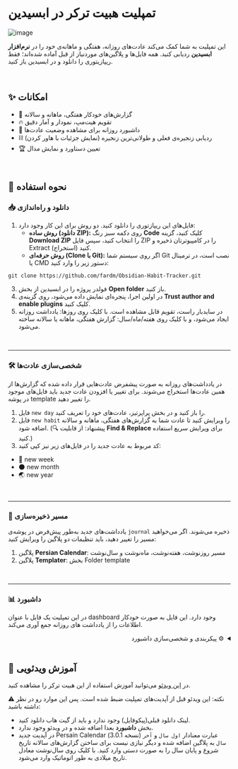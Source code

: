 # تمپلیت هبیت ترکر در ابسیدین

![image](https://ifard.ir/img/1755378027311.webp)

این تمپلیت به شما کمک می‌کند عادت‌های روزانه، هفتگی و ماهانه‌ی خود را در **نرم‌افزار ابسیدین** ردیابی کنید. 
همه فایل‌ها و پلاگین‌های موردنیاز از قبل آماده شده‌اند؛ فقط ریپازیتوری را دانلود و در ابسیدین باز کنید.

<br>

## ✨ امکانات
- 📅 گزارش‌های خودکار هفتگی، ماهانه و سالانه
- 🔥 تقویم هیت‌مپ، نمودار و آمار دقیق
- 📌 داشبورد روزانه برای مشاهده وضعیت عادت‌ها
- ⛓️ ردیابی زنجیره‌ی فعلی و طولانی‌ترین زنجیره (نمایش جزئیات با هاور کردن)
- 🏆 تعیین دستاورد و نمایش مدال

<br>

## 🚀 نحوه استفاده

### 📥 دانلود و راه‌اندازی
1. فایل‌های این ریپازتوری را دانلود کنید. دو روش برای این کار وجود دارد:
    - **روش ساده (دانلود ZIP):** روی دکمه سبز رنگ **Code** کلیک کنید، گزینه **Download ZIP** را انتخاب کنید، سپس فایل ZIP را در کامپیوترتان ذخیره و Extract (استخراج) کنید.
    - **روش حرفه‌ای (Clone با Git):** اگر روی سیستم شما Git نصب است، در ترمینال یا CMD دستور زیر را وارد کنید:
    
```
git clone https://github.com/fardm/Obsidian-Habit-Tracker.git
```

3. فولدر پروژه را در ابسیدین از بخش **Open folder** باز کنید.
4. در اولین اجرا، پنجره‌ای نمایش داده می‌شود، روی گزینه‌ی **Trust author and enable plugins** کلیک کنید.
5. در سایدبار راست، تقویم قابل مشاهده است. با کلیک روی روزها: یادداشت روزانه ایجاد می‌شود، و با کلیک روی هفته/ماه/سال: گزارش هفتگی، ماهانه یا سالانه ساخته می‌شود.

<br>

---

### 🛠️ شخصی‌سازی عادت‌ها
در یادداشت‌های روزانه به صورت پیشفرض عادت‌هایی قرار داده شده که گزارش‌ها از همین عادت‌ها استخراج می‌شوند. برای تغییر یا افزودن عادت جدید باید فایل‌های موجود در پوشه template را تغییر دهید.
1. فایل `new day` را باز کنید و در بخش پراپرتیز، عادت‌های خود را تعریف کنید.  
2. فایل `new habit` را ویرایش کنید تا عادت شما به گزارش‌های هفتگی، ماهانه و سالانه اضافه شود.  (🔍 پیشنهاد: از قابلیت **Find & Replace** برای ویرایش سریع استفاده کنید.)
3. کد مربوط به عادت جدید را در فایل‌های زیر نیز کپی کنید:
- 📅 new week
- 🌑 new month
- 🌏 new year 

<br>

---

### 📂 مسیر ذخیره‌سازی
یادداشت‌های جدید به‌طور پیش‌فرض در پوشه‌ی `journal` ذخیره می‌شوند.  اگر می‌خواهید مسیر را تغییر دهید، باید تنظیمات دو پلاگین را ویرایش کنید:  
  1. پلاگین **Persian Calendar**: مسیر روزنوشت، هفته‌نوشت، ماه‌نوشت و سال‌نوشت  
  2. پلاگین **Templater**: بخش Folder template

<br>

---

### 📊 داشبورد
در این تمپلیت یک فایل با عنوان dashboard وجود دارد. این فایل به صورت خودکار اطلاعات را از یادداشت های روزانه جمع آوری می‌کند.

<details dir="rtl">
<summary>⚙️ پیکربندی و شخصی‌سازی داشبورد</summary>

ابتدای این فایل، بخشی به نام `CONFIG` وجود دارد که همه‌ی تنظیمات اصلی در آن قرار دارد:

#### محل فایل‌ها (from)
از این بخش باید محل روزنوشته‌ها را مشخص کنید. می‌توانید مسیر پوشه را وارد کنید یا تگی که در آنها استفاده کرده‌اید را تعیین کنید.
|||
|---|---|
|tags|تگ‌های روزنوشته برای جمع‌آوری داده‌ها|
|paths|مسیر پوشه‌ها برای جمع‌آوری داده‌ها|


---

#### منبع تاریخ (dateSource)
در این بخش مشخص می‌کنید که تاریخ هر یادداشت از کجا خوانده شود. اگر `"filename"` باشد، تاریخ از نام فایل (مثل `2025-08-15.md`) خوانده می‌شود. اگر `"frontmatter"` باشد، تاریخ از یک فیلد در بخش پراپرتیز (frontmatter) یادداشت خوانده می‌شود.  00

|||
|---|---|
|type|منبع تاریخ: filename یا frontmatter|
|frontmatterField|نام فیلد تاریخ در frontmatter|
|dateFormat|فرمت تاریخ، مثلا YYYY/MM/DD|

---

#### تعریف عادت‌ها (habits)
در این بخش لیست عادت ها وارد می شود. هر عادت شامل ویژگی‌های زیر است:

||||
|---|---|---|
|id|شناسه یکتا عادت||
|title|نام و ایموجی عادت||
|field|نام فیلدی که داده در آن ذخیره می‌شود||
|type|numeric یا boolean||
|unit|واحد اندازه‌گیری مثلا ساعت||
|progressMax|بیشترین مقدار برای نوار پیشرفت||
|completeCondition|شرط تکمیل عادت||
||kind|نوع مقایسه: eq, gte, lte|
||value|مقدار مرجع برای تکمیل عادت|
|chain|تنظیمات زنجیره||
||graceDays|تعداد روزهای وقفه مجاز در زنجیره|
||cupEvery|تعداد روزهای موفقیت برای گرفتن کاپ|
|achievement|محدوده و نشان‌های مدال||
|lowerIsBetter|برای عادت‌هایی که مقدار کمتر بهتر است|


**روز مهلت (graceDays):** این گزینه تعیین می‌کند که در شمارش زنجیره، چند روز وقفه مجاز دارید. اگر 0 باشد: هیچ ارفاقی وجود ندارد و زنجیره با یک روز وقفه قطع می‌شود. اگر 1 باشد: یک روز وقفه مجاز است. یعنی اگر یک روز نتوانستید عادت را انجام دهید، زنجیره همچنان ادامه پیدا می‌کند.

**نوع مقایسه(kind):**
- eq : مساوی بودن (مثلا دقیقا ۳۰ دقیقه مطالعه)  
- gte : بیشتر یا مساوی بودن (مثلا حداقل ۳۰ دقیقه مطالعه)  
- lte : کمتر یا مساوی بودن (مثلا حداکثر ۳۰ دقیقه مطالعه)  


</details>


<br>

## 🎥 آموزش ویدئویی
در [این ویدئو](https://www.aparat.com/v/aevm2m1) می‌توانید آموزش استفاده از این هبیت ترکر را مشاهده کنید.



⚠️ نکته: این ویدئو قبل از آپدیت‌های تمپلیت ضبط شده است. پس این موارد رو در نظر داشته باشید:
- لینک دانلود قبلی(پیکوفایل) وجود ندارد و باید از گیت هاب دانلود کنید.
- بخش **داشبورد** بعدا اضافه شده و در ویدئو وجود ندارد.
- در آپدیت جدید Persain Calendar (نسخه 3.0.1) عبارت معنادار `اول سال` و `آخر سال` به پلاگین اضافه شده و دیگر نیازی نیست برای ساختن گزارش‌های سالانه تاریخ‌ شروع و پایان سال را به صورت دستی وارد کنید. با کلیک روی سال‌نوشت معادل تاریخ میلادی به طور اتوماتیک وارد می‌شود.